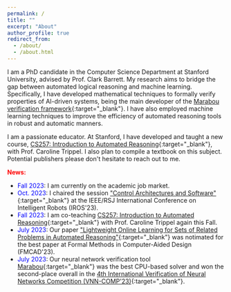 ```yaml
---
permalink: /
title: ""
excerpt: "About"
author_profile: true
redirect_from: 
  - /about/
  - /about.html
---
```


I am a PhD candidate in the Computer Science Department at Stanford University, advised by Prof. Clark Barrett. My research aims to bridge the gap between automated logical reasoning and machine learning. Specifically, I have developed mathematical techniques to formally verify properties of AI-driven systems, being the main developer of the [Marabou verification framework](https://github.com/NeuralNetworkVerification/Marabou){:target="_blank"}. I have also employed machine learning techniques to improve the efficiency of automated reasoning tools in robust and automatic manners. 

I am a passionate educator. At Stanford, I have developed and taught a new course, [CS257: Introduction to Automated Reasoning](http://web.stanford.edu/class/cs257/){:target="_blank"}, with Prof. Caroline Trippel. I also plan to compile a textbook on this subject. Potential publishers please don't hesitate to reach out to me.

<span style="color:red">**News:**</span>
- <span style="color:blue">Fall 2023</span>: I am currently on the academic job market.
- <span style="color:blue">Oct. 2023</span>: I chaired the session ["Control Architectures and Software"](https://ras.papercept.net/conferences/conferences/IROS23/program/IROS23_ContentListWeb_3.html#tubt4){:target="_blank"} at the IEEE/RSJ International Conference on Intelligent Robots (IROS'23). 
- <span style="color:blue">Fall 2023</span>: I am co-teaching [CS257: Introduction to Automated Reasoning](http://web.stanford.edu/class/cs257/){:target="_blank"} with Prof. Caroline Trippel again this Fall.
- <span style="color:blue">July 2023</span>: Our paper ["Lightweight Online Learning for Sets of Related Problems in Automated Reasoning"](https://arxiv.org/abs/2305.11087){:target="_blank"} was notimated for the best paper at Formal Methods in Computer-Aided Design (FMCAD'23).
- <span style="color:blue">July 2023</span>: Our neural network verification tool [Marabou](https://github.com/NeuralNetworkVerification/Marabou){:target="_blank"} was the best CPU-based solver and won the second-place overall in the [4th International Verification of Neural Networks Competition (VNN-COMP'23)](https://sites.google.com/view/vnn2023){:target="_blank"}.
